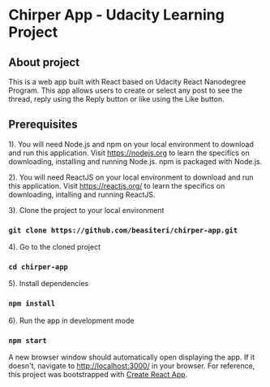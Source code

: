 # Chirper App - Udacity Learning Project 

## About project

This is a web app built with React based on Udacity React Nanodegree Program.
This app allows users to create or select any post to see the thread, reply using the Reply button or like using the Like button. 

## Prerequisites
1). You will need Node.js and npm on your local environment to download and run this application. 
Visit https://nodejs.org to learn the specifics on downloading, installing and running Node.js. npm is packaged with Node.js.

2). You will need ReactJS on your local environment to download and run this application. 
Visit https://reactjs.org/ to learn the specifics on downloading, intalling and running ReactJS.

3). Clone the project to your local environment
### `git clone https://github.com/beasiteri/chirper-app.git`

4). Go to the cloned project
### `cd chirper-app`

5). Install dependencies
### `npm install`

6). Run the app in development mode
### `npm start`

A new browser window should automatically open displaying the app.  If it doesn't, navigate to [http://localhost:3000/](http://localhost:3000/) in your browser.
For reference, this project was bootstrapped with [Create React App](https://github.com/facebook/create-react-app).
